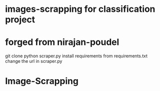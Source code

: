 # images-scrapping for classification project
# forged from nirajan-poudel

git clone 
python scraper.py
install requirements from requirements.txt
change the url in scraper.py 

# Image-Scrapping
